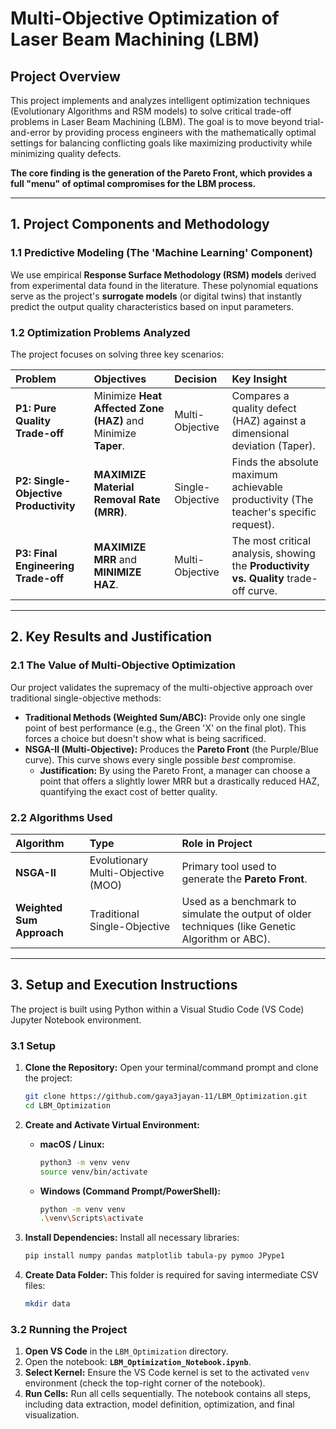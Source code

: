 # Multi-Objective Optimization of Laser Beam Machining (LBM)

## Project Overview

This project implements and analyzes intelligent optimization techniques (Evolutionary Algorithms and RSM models) to solve critical trade-off problems in Laser Beam Machining (LBM). The goal is to move beyond trial-and-error by providing process engineers with the mathematically optimal settings for balancing conflicting goals like maximizing productivity while minimizing quality defects.

**The core finding is the generation of the Pareto Front, which provides a full "menu" of optimal compromises for the LBM process.**

---

## 1. Project Components and Methodology

### 1.1 Predictive Modeling (The 'Machine Learning' Component)

We use empirical **Response Surface Methodology (RSM) models** derived from experimental data found in the literature. These polynomial equations serve as the project's **surrogate models** (or digital twins) that instantly predict the output quality characteristics based on input parameters.

### 1.2 Optimization Problems Analyzed

The project focuses on solving three key scenarios:

| Problem | Objectives | Decision | Key Insight |
| :--- | :--- | :--- | :--- |
| **P1: Pure Quality Trade-off** | Minimize **Heat Affected Zone (HAZ)** and Minimize **Taper**. | Multi-Objective | Compares a quality defect (HAZ) against a dimensional deviation (Taper). |
| **P2: Single-Objective Productivity** | **MAXIMIZE Material Removal Rate (MRR)**. | Single-Objective | Finds the absolute maximum achievable productivity (The teacher's specific request). |
| **P3: Final Engineering Trade-off** | **MAXIMIZE MRR** and **MINIMIZE HAZ**. | Multi-Objective | The most critical analysis, showing the **Productivity vs. Quality** trade-off curve. |

---

## 2. Key Results and Justification

### 2.1 The Value of Multi-Objective Optimization

Our project validates the supremacy of the multi-objective approach over traditional single-objective methods:

* **Traditional Methods (Weighted Sum/ABC):** Provide only one single point of best performance (e.g., the Green 'X' on the final plot). This forces a choice but doesn't show what is being sacrificed.
* **NSGA-II (Multi-Objective):** Produces the **Pareto Front** (the Purple/Blue curve). This curve shows every single possible *best* compromise.
    * **Justification:** By using the Pareto Front, a manager can choose a point that offers a slightly lower MRR but a drastically reduced HAZ, quantifying the exact cost of better quality.

### 2.2 Algorithms Used

| Algorithm | Type | Role in Project |
| :--- | :--- | :--- |
| **NSGA-II** | Evolutionary Multi-Objective (MOO) | Primary tool used to generate the **Pareto Front**. |
| **Weighted Sum Approach** | Traditional Single-Objective | Used as a benchmark to simulate the output of older techniques (like Genetic Algorithm or ABC). |

---

## 3. Setup and Execution Instructions

The project is built using Python within a Visual Studio Code (VS Code) Jupyter Notebook environment.

### 3.1 Setup

1.  **Clone the Repository:** Open your terminal/command prompt and clone the project:
    ```bash
    git clone https://github.com/gaya3jayan-11/LBM_Optimization.git
    cd LBM_Optimization
    ```

2.  **Create and Activate Virtual Environment:**
    * **macOS / Linux:**
        ```bash
        python3 -m venv venv
        source venv/bin/activate
        ```
    * **Windows (Command Prompt/PowerShell):**
        ```bash
        python -m venv venv
        .\venv\Scripts\activate
        ```

3.  **Install Dependencies:** Install all necessary libraries:
    ```bash
    pip install numpy pandas matplotlib tabula-py pymoo JPype1
    ```

4.  **Create Data Folder:** This folder is required for saving intermediate CSV files:
    ```bash
    mkdir data
    ```

### 3.2 Running the Project

1.  **Open VS Code** in the `LBM_Optimization` directory.
2.  Open the notebook: **`LBM_Optimization_Notebook.ipynb`**.
3.  **Select Kernel:** Ensure the VS Code kernel is set to the activated `venv` environment (check the top-right corner of the notebook).
4.  **Run Cells:** Run all cells sequentially. The notebook contains all steps, including data extraction, model definition, optimization, and final visualization.
